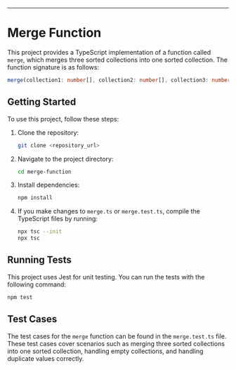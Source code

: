 ---

# Merge Function

This project provides a TypeScript implementation of a function called `merge`, which merges three sorted collections into one sorted collection. The function signature is as follows:

```typescript
merge(collection1: number[], collection2: number[], collection3: number[]): number[]
```

## Getting Started

To use this project, follow these steps:

1. Clone the repository:

   ```bash
   git clone <repository_url>
   ```

2. Navigate to the project directory:

   ```bash
   cd merge-function
   ```

3. Install dependencies:

   ```bash
   npm install
   ```

4. If you make changes to `merge.ts` or `merge.test.ts`, compile the TypeScript files by running:

   ```bash
   npx tsc --init
   npx tsc
   ```

## Running Tests

This project uses Jest for unit testing. You can run the tests with the following command:

```bash
npm test
```

## Test Cases

The test cases for the `merge` function can be found in the `merge.test.ts` file. These test cases cover scenarios such as merging three sorted collections into one sorted collection, handling empty collections, and handling duplicate values correctly.
